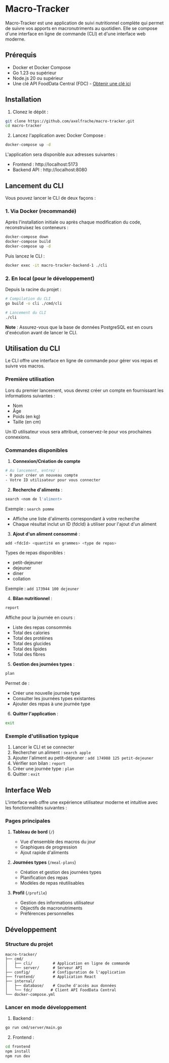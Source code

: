 # Macro-Tracker

Macro-Tracker est une application de suivi nutritionnel complète qui permet de suivre vos apports en macronutriments au quotidien. Elle se compose d'une interface en ligne de commande (CLI) et d'une interface web moderne.

## Prérequis

- Docker et Docker Compose
- Go 1.23 ou supérieur
- Node.js 20 ou supérieur
- Une clé API FoodData Central (FDC) - [Obtenir une clé ici](https://fdc.nal.usda.gov/api-key-signup.html)

## Installation

1. Clonez le dépôt :
```bash
git clone https://github.com/axelfrache/macro-tracker.git
cd macro-tracker
```

2. Lancez l'application avec Docker Compose :
```bash
docker-compose up -d
```

L'application sera disponible aux adresses suivantes :
- Frontend : http://localhost:5173
- Backend API : http://localhost:8080

## Lancement du CLI

Vous pouvez lancer le CLI de deux façons :

### 1. Via Docker (recommandé)

Après l'installation initiale ou après chaque modification du code, reconstruisez les conteneurs :
```bash
docker-compose down
docker-compose build
docker-compose up -d
```

Puis lancez le CLI :
```bash
docker exec -it macro-tracker-backend-1 ./cli
```

### 2. En local (pour le développement)

Depuis la racine du projet :
```bash
# Compilation du CLI
go build -o cli ./cmd/cli

# Lancement du CLI
./cli
```

**Note** : Assurez-vous que la base de données PostgreSQL est en cours d'exécution avant de lancer le CLI.

## Utilisation du CLI

Le CLI offre une interface en ligne de commande pour gérer vos repas et suivre vos macros.

### Première utilisation

Lors du premier lancement, vous devrez créer un compte en fournissant les informations suivantes :
- Nom
- Âge
- Poids (en kg)
- Taille (en cm)

Un ID utilisateur vous sera attribué, conservez-le pour vos prochaines connexions.

### Commandes disponibles

1. **Connexion/Création de compte**
```bash
# Au lancement, entrez :
- 0 pour créer un nouveau compte
- Votre ID utilisateur pour vous connecter
```

2. **Recherche d'aliments** :
```bash
search <nom de l'aliment>
```
Exemple : `search pomme`
- Affiche une liste d'aliments correspondant à votre recherche
- Chaque résultat inclut un ID (fdcId) à utiliser pour l'ajout d'un aliment

3. **Ajout d'un aliment consommé** :
```bash
add <fdcId> <quantité en grammes> <type de repas>
```
Types de repas disponibles :
- petit-dejeuner
- dejeuner
- diner
- collation

Exemple : `add 173944 100 dejeuner`

4. **Bilan nutritionnel** :
```bash
report
```
Affiche pour la journée en cours :
- Liste des repas consommés
- Total des calories
- Total des protéines
- Total des glucides
- Total des lipides
- Total des fibres

5. **Gestion des journées types** :
```bash
plan
```
Permet de :
- Créer une nouvelle journée type
- Consulter les journées types existantes
- Ajouter des repas à une journée type

6. **Quitter l'application** :
```bash
exit
```

### Exemple d'utilisation typique

1. Lancer le CLI et se connecter
2. Rechercher un aliment : `search apple`
3. Ajouter l'aliment au petit-déjeuner : `add 174988 125 petit-dejeuner`
4. Vérifier son bilan : `report`
5. Créer une journée type : `plan`
6. Quitter : `exit`

## Interface Web

L'interface web offre une expérience utilisateur moderne et intuitive avec les fonctionnalités suivantes :

### Pages principales

1. **Tableau de bord** (`/`)
   - Vue d'ensemble des macros du jour
   - Graphiques de progression
   - Ajout rapide d'aliments

2. **Journées types** (`/meal-plans`)
   - Création et gestion des journées types
   - Planification des repas
   - Modèles de repas réutilisables

3. **Profil** (`/profile`)
   - Gestion des informations utilisateur
   - Objectifs de macronutriments
   - Préférences personnelles

## Développement

### Structure du projet

```
macro-tracker/
├── cmd/
│   ├── cli/         # Application en ligne de commande
│   └── server/      # Serveur API
├── config/          # Configuration de l'application
├── frontend/        # Application React
├── internal/
│   ├── database/    # Couche d'accès aux données
│   └── fdc/        # Client API FoodData Central
└── docker-compose.yml
```

### Lancer en mode développement

1. Backend :
```bash
go run cmd/server/main.go
```

2. Frontend :
```bash
cd frontend
npm install
npm run dev
```
